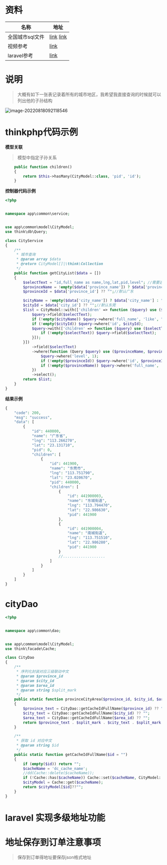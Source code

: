 # 资料

| 名称            | 地址                                                         |
| --------------- | ------------------------------------------------------------ |
| 全国城市sql文件 | [link](https://www.aliyundrive.com/s/ddyBnb8YTjA)  [link](https://area.site/china) |
| 视频参考        | [link](https://www.bilibili.com/video/BV1Fp4y1b7eo?p=50&vd_source=7e2da9cd24687b8e4931e62248cb1ed4) |
| laravel参考     | [link](https://learnku.com/courses/laravel-shop/8.x/list-of-receiving-addresses/10083) |

#  说明

> 大概有如下一张表记录着所有的城市地区，我希望我直接查询的时候就可以列出他的子孙结构

![image-20220818092118546](https://gitee.com/yaolliuyang/blogImages/raw/master/blogImages/image-20220818092118546.png)

# thinkphp代码示例

**模型关联**

> 模型中指定子孙关系

```php
    public function children()
    {
        return $this->hasMany(CityModel::class, 'pid', 'id');
    }
```

**控制器代码示例**

```php
<?php


namespace app\common\service;


use app\common\model\CityModel;
use think\db\Query;

class CityService
{
    /**
     * 城市查询
     * @param array $data
     * @return CityModel[]|\think\Collection
     */
    public function getCityList($data = [])
    {
        $selectText = "id,full_name as name,lng,lat,pid,level"; //需要选择的字段
        $provinceName = !empty($data['province_name']) ? $data['province_name'] : "";//默认广东
        $provinceId = $data['province_id'] ?? "";//默认广东

        $cityName = !empty($data['city_name']) ? $data['city_name'] : "";//默认东莞
        $cityId = $data['city_id'] ?? "";//默认东莞
        $list = CityModel::with(['children' => function ($query) use ($selectText, $cityName, $cityId) {
            $query->field($selectText);
            if (!empty($cityName)) $query->where('full_name', 'like', "%{$cityName}%");
            if (!empty($cityId)) $query->where('id', $cityId);
            $query->with(['children' => function ($query) use ($selectText) {
                if (!empty($selectText)) $query->field($selectText);
            }]);
        }])
            ->field($selectText)
            ->where(function (Query $query) use ($provinceName, $provinceId) {
                $query->where('level', 1);
                if (!empty($provinceId)) $query->where('id', $provinceId);
                if (!empty($provinceName)) $query->where('full_name', 'like', "%{$provinceName}%");
            })
            ->select();
        return $list;
    }
}
```

**结果示例**

```php
{
    "code": 200,
    "msg": "success",
    "data": [
        {
            "id": 440000,
            "name": "广东省",
            "lng": "113.266270",
            "lat": "23.131710",
            "pid": 0,
            "children": [
                {
                    "id": 441900,
                    "name": "东莞市",
                    "lng": "113.751790",
                    "lat": "23.020670",
                    "pid": 440000,
                    "children": [
                        {
                            "id": 441900003,
                            "name": "东城街道",
                            "lng": "113.794470",
                            "lat": "22.986630",
                            "pid": 441900
                        },
                        {
                            "id": 441900004,
                            "name": "南城街道",
                            "lng": "113.751510",
                            "lat": "22.986280",
                            "pid": 441900
                        }
                        //...................
                    ]
                }
            ]
        }
    ]
}
```

# cityDao

```php
<?php


namespace app\common\dao;


use app\common\model\CityModel;
use think\facade\Cache;

class CityDao
{
    /**
     * 序列化封装对应三级联动中文
     * @param $province_id
     * @param $city_id
     * @param $area_id
     * @param string $split_mark
     */
    public static function provinceCityArea($province_id, $city_id, $area_id, $split_mark = '-')
    {
        $province_text = CityDao::getCacheIdFullName($province_id) ?? "";
        $city_text = CityDao::getCacheIdFullName($city_id) ?? "";
        $area_text = CityDao::getCacheIdFullName($area_id) ?? "";
        return $province_text . $split_mark . $city_text . $split_mark . $area_text;
    }

    /**
     * 获取 id 对应中文
     * @param string $id
     */
    public static function getCacheIdFullName($id = "")
    {
        if (empty($id)) return "";
        $cacheName = 'dc_cache_name';
        //dd(Cache::delete($cacheName));
        if (!Cache::has($cacheName)) Cache::set($cacheName, CityModel::select()->column('full_name', 'id'));
        $cityModel = Cache::get($cacheName);
        return $cityModel[$id]??"";
    }
}
```



# laravel 实现多级地址功能

# 地址保存到订单注意事项

> 保存到订单得地址要保存json格式地址

